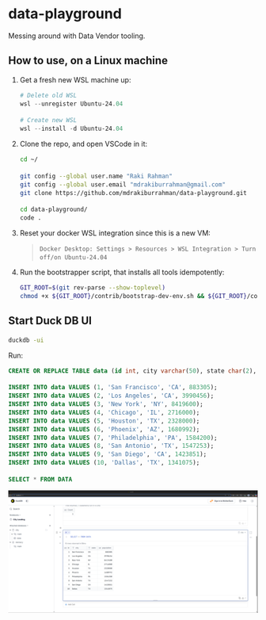 # data-playground

Messing around with Data Vendor tooling.

## How to use, on a Linux machine

1. Get a fresh new WSL machine up:

   ```powershell
   # Delete old WSL
   wsl --unregister Ubuntu-24.04

   # Create new WSL
   wsl --install -d Ubuntu-24.04
   ```

1. Clone the repo, and open VSCode in it:

   ```bash
   cd ~/

   git config --global user.name "Raki Rahman"
   git config --global user.email "mdrakiburrahman@gmail.com"
   git clone https://github.com/mdrakiburrahman/data-playground.git

   cd data-playground/
   code .
   ```

1. Reset your docker WSL integration since this is a new VM:

   > `Docker Desktop: Settings > Resources > WSL Integration > Turn off/on Ubuntu-24.04`

1. Run the bootstrapper script, that installs all tools idempotently:

   ```bash
   GIT_ROOT=$(git rev-parse --show-toplevel)
   chmod +x ${GIT_ROOT}/contrib/bootstrap-dev-env.sh && ${GIT_ROOT}/contrib/bootstrap-dev-env.sh
   ```

## Start Duck DB UI

```bash
duckdb -ui
```

Run:

```sql
CREATE OR REPLACE TABLE data (id int, city varchar(50), state char(2), population int);

INSERT INTO data VALUES (1, 'San Francisco', 'CA', 883305);
INSERT INTO data VALUES (2, 'Los Angeles', 'CA', 3990456);
INSERT INTO data VALUES (3, 'New York', 'NY', 8419600);
INSERT INTO data VALUES (4, 'Chicago', 'IL', 2716000);
INSERT INTO data VALUES (5, 'Houston', 'TX', 2328000);
INSERT INTO data VALUES (6, 'Phoenix', 'AZ', 1680992);
INSERT INTO data VALUES (7, 'Philadelphia', 'PA', 1584200);
INSERT INTO data VALUES (8, 'San Antonio', 'TX', 1547253);
INSERT INTO data VALUES (9, 'San Diego', 'CA', 1423851);
INSERT INTO data VALUES (10, 'Dallas', 'TX', 1341075);

SELECT * FROM DATA
```

![Duck DB](.imgs/duckdb.png)